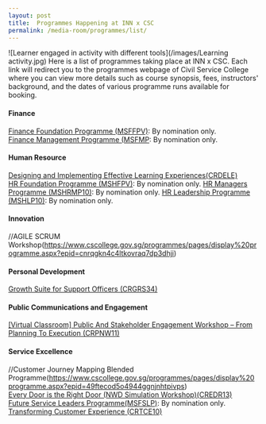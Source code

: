 ```yaml
---
layout: post
title:  Programmes Happening at INN x CSC
permalink: /media-room/programmes/list/
---
```

![Learner engaged in activity with different tools](/images/Learning activity.jpg)
Here is a list of programmes taking place at INN x CSC. Each link will redirect you to the programmes webpage of Civil Service College where you can view more details such as course synopsis, fees, instructors' background, and the dates of various programme runs available for booking.  

#### Finance
[Finance Foundation Programme (MSFFPV)](https://www.cscollege.gov.sg/programmes/pages/display%20programme.aspx?epid=w6fh1k845rwtjhwgwadfbmap3w): By nomination only.   
[Finance Management Programme (MSFMP](https://www.cscollege.gov.sg/programmes/pages/display%20programme.aspx?epid=9gdfein5m6jm6gcb99cmel8phs): By nomination only.   

#### Human Resource 
[Designing and Implementing Effective Learning Experiences(CRDELE)](https://www.cscollege.gov.sg/programmes/Pages/Display%20Programme.aspx?ePID=tw7788nmvva2m5pprtgoprnpaa)  
[HR Foundation Programme (MSHFPV)](https://www.cscollege.gov.sg/programmes/pages/display%20programme.aspx?epid=tc4pfusclgj5gl1wu6wbud267e): By nomination only. 
[HR Managers Programme (MSHRMP10)](https://www.cscollege.gov.sg/programmes/pages/display%20programme.aspx?epid=snra8qs8n7wajcqdse66p7o8ki): By nomination only.
[HR Leadership Programme (MSHLP10)](https://www.cscollege.gov.sg/programmes/pages/display%20programme.aspx?epid=42a5dr1hntmmpr5sa9wfqfed7a): By nomination only.   
   

#### Innovation  
//AGILE SCRUM Workshop(https://www.cscollege.gov.sg/programmes/pages/display%20programme.aspx?epid=cnrqgkn4c4ltkovraq7dp3dhji)   

#### Personal Development
[Growth Suite for Support Officers (CRGRS34)](https://www.cscollege.gov.sg/programmes/Pages/Display%20Programme.aspx?ePID=w8gq84v9rd5kpvnd3bmdabqi9w)  

#### Public Communications and Engagement
[[Virtual Classroom] Public And Stakeholder Engagement Workshop – From Planning To Execution (CRPNW11)](https://www.cscollege.gov.sg/programmes/pages/display%20programme.aspx?epid=uko2t432o8istugcmqkfei22cs)  

#### Service Excellence
//Customer Journey Mapping Blended Programme(https://www.cscollege.gov.sg/programmes/pages/display%20programme.aspx?epid=49ftecod5o4944ggnjnhtpivps)  
[Every Door is the Right Door (NWD Simulation Workshop)(CREDR13)](https://www.cscollege.gov.sg/programmes/pages/display%20programme.aspx?epid=iigb3n7jp3gnc17nvmhghem87e)  
[Future Service Leaders Programme(MSFSLP)](https://www.cscollege.gov.sg/programmes/pages/display%20programme.aspx?epid=rk5v7vvj35aie272luc17pn14m): By nomination only.   
[Transforming Customer Experience (CRTCE10)](https://www.cscollege.gov.sg/programmes/pages/display%20programme.aspx?epid=n3g31jl2ddug1ljt8m1l4fbtow)  
